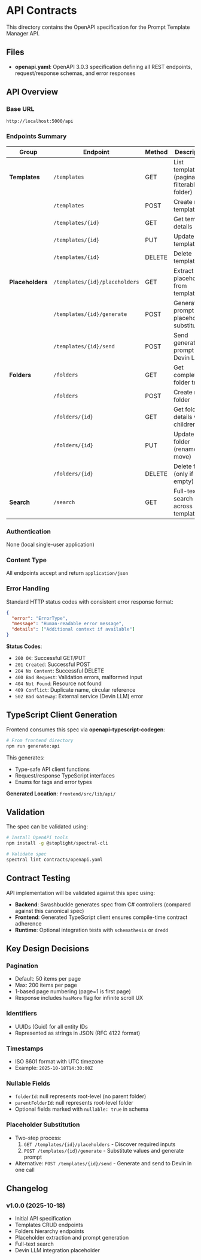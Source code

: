 # API Contracts

This directory contains the OpenAPI specification for the Prompt Template Manager API.

## Files

- **openapi.yaml**: OpenAPI 3.0.3 specification defining all REST endpoints, request/response schemas, and error responses

## API Overview

### Base URL

`http://localhost:5000/api`

### Endpoints Summary

| Group | Endpoint | Method | Description |
|-------|----------|--------|-------------|
| **Templates** | `/templates` | GET | List templates (paginated, filterable by folder) |
| | `/templates` | POST | Create new template |
| | `/templates/{id}` | GET | Get template details |
| | `/templates/{id}` | PUT | Update template |
| | `/templates/{id}` | DELETE | Delete template |
| **Placeholders** | `/templates/{id}/placeholders` | GET | Extract placeholders from template |
| | `/templates/{id}/generate` | POST | Generate prompt with placeholder substitution |
| | `/templates/{id}/send` | POST | Send generated prompt to Devin LLM |
| **Folders** | `/folders` | GET | Get complete folder tree |
| | `/folders` | POST | Create new folder |
| | `/folders/{id}` | GET | Get folder details with children |
| | `/folders/{id}` | PUT | Update folder (rename or move) |
| | `/folders/{id}` | DELETE | Delete folder (only if empty) |
| **Search** | `/search` | GET | Full-text search across templates |

### Authentication

None (local single-user application)

### Content Type

All endpoints accept and return `application/json`

### Error Handling

Standard HTTP status codes with consistent error response format:

```json
{
  "error": "ErrorType",
  "message": "Human-readable error message",
  "details": ["Additional context if available"]
}
```

**Status Codes**:
- `200 OK`: Successful GET/PUT
- `201 Created`: Successful POST
- `204 No Content`: Successful DELETE
- `400 Bad Request`: Validation errors, malformed input
- `404 Not Found`: Resource not found
- `409 Conflict`: Duplicate name, circular reference
- `502 Bad Gateway`: External service (Devin LLM) error

## TypeScript Client Generation

Frontend consumes this spec via **openapi-typescript-codegen**:

```bash
# From frontend directory
npm run generate:api
```

This generates:
- Type-safe API client functions
- Request/response TypeScript interfaces
- Enums for tags and error types

**Generated Location**: `frontend/src/lib/api/`

## Validation

The spec can be validated using:

```bash
# Install OpenAPI tools
npm install -g @stoplight/spectral-cli

# Validate spec
spectral lint contracts/openapi.yaml
```

## Contract Testing

API implementation will be validated against this spec using:

- **Backend**: Swashbuckle generates spec from C# controllers (compared against this canonical spec)
- **Frontend**: Generated TypeScript client ensures compile-time contract adherence
- **Runtime**: Optional integration tests with `schemathesis` or `dredd`

## Key Design Decisions

### Pagination

- Default: 50 items per page
- Max: 200 items per page
- 1-based page numbering (page=1 is first page)
- Response includes `hasMore` flag for infinite scroll UX

### Identifiers

- UUIDs (Guid) for all entity IDs
- Represented as strings in JSON (RFC 4122 format)

### Timestamps

- ISO 8601 format with UTC timezone
- Example: `2025-10-18T14:30:00Z`

### Nullable Fields

- `folderId`: null represents root-level (no parent folder)
- `parentFolderId`: null represents root-level folder
- Optional fields marked with `nullable: true` in schema

### Placeholder Substitution

- Two-step process:
  1. `GET /templates/{id}/placeholders` - Discover required inputs
  2. `POST /templates/{id}/generate` - Substitute values and generate prompt
- Alternative: `POST /templates/{id}/send` - Generate and send to Devin in one call

## Changelog

### v1.0.0 (2025-10-18)

- Initial API specification
- Templates CRUD endpoints
- Folders hierarchy endpoints
- Placeholder extraction and prompt generation
- Full-text search
- Devin LLM integration placeholder
